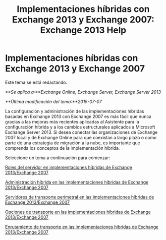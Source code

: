 ﻿---
title: 'Implementaciones híbridas con Exchange 2013 y Exchange 2007: Exchange 2013 Help'
TOCTitle: Implementaciones híbridas con Exchange 2013 y Exchange 2007
ms:assetid: 9ba4e071-cff4-4ae4-974a-935f818c04d6
ms:mtpsurl: https://technet.microsoft.com/es-es/library/Dn197893(v=EXCHG.150)
ms:contentKeyID: 54652468
ms.date: 01/10/2018
mtps_version: v=EXCHG.150
ms.translationtype: HT
---

# Implementaciones híbridas con Exchange 2013 y Exchange 2007

Este tema se está redactando.  

_**Se aplica a:**Exchange Online, Exchange Server, Exchange Server 2013_

_**Última modificación del tema:**2015-07-07_

La configuración y administración de las implementaciones híbridas basadas en Exchange 2013 con Exchange 2007 es más fácil que nunca gracias a las mejoras más recientes aplicadas al Asistente para la configuración híbrida y a los cambios estructurales aplicados a Microsoft Exchange Server 2013. Si desea conectar las organizaciones de Exchange 2007 local y de Exchange Online para que coexistan a largo plazo o como parte de una estrategia de migración a la nube, es importante que comprenda los conceptos de la implementación híbrida.

Seleccione un tema a continuación para comenzar:

[Roles del servidor en implementaciones híbridas de Exchange 2013/Exchange 2007](server-roles-in-exchange-2013-exchange-2007-hybrid-deployments-exchange-2013-help.md)

[Administración híbrida en las implementaciones híbridas de Exchange 2013/Exchange 2007](hybrid-management-in-exchange-2013-exchange-2007-hybrid-deployments-exchange-2013-help.md)

[Servidores de transporte perimetral en las implementaciones híbridas de Exchange 2013/Exchange 2007](edge-transport-servers-in-exchange-2013-exchange-2007-hybrid-deployments-exchange-2013-help.md)

[Opciones de transporte en las implementaciones híbridas de Exchange 2013/Exchange 2007](transport-options-in-exchange-2013-exchange-2007-hybrid-deployments-exchange-2013-help.md)

[Enrutamiento de transporte en las implementaciones híbridas de Exchange 2013/Exchange 2007](transport-routing-in-exchange-2013-exchange-2007-hybrid-deployments-exchange-2013-help.md)


